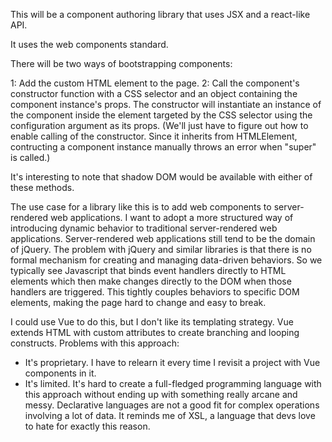 This will be a component authoring library that uses JSX and a react-like API.

It uses the web components standard.

There will be two ways of bootstrapping components:

1: Add the custom HTML element to the page.
2: Call the component's constructor function with a CSS selector and an object containing the component instance's props.
The constructor will instantiate an instance of the component inside the element targeted by the CSS selector using the configuration argument as its props. (We'll just have to figure out how to enable calling of the constructor. Since it inherits from HTMLElement, contructing a component instance manually throws an error when "super" is called.)

It's interesting to note that shadow DOM would be available with either of these methods.

The use case for a library like this is to add web components to server-rendered web applications.
I want to adopt a more structured way of introducing dynamic behavior to traditional server-rendered web applications.
Server-rendered web applications still tend to be the domain of jQuery.
The problem with jQuery and similar libraries is that there is no formal mechanism for creating and managing data-driven behaviors. So we typically see Javascript that binds event handlers directly to HTML elements which then make changes directly to the DOM when those handlers are triggered. This tightly couples behaviors to specific DOM elements, making the page hard to change and easy to break.

I could use Vue to do this, but I don't like its templating strategy.
Vue extends HTML with custom attributes to create branching and looping constructs.
Problems with this approach:

-   It's proprietary. I have to relearn it every time I revisit a project with Vue components in it.
-   It's limited. It's hard to create a full-fledged programming language with this approach without ending up with something really arcane and messy. Declarative languages are not a good fit for complex operations involving a lot of data. It reminds me of XSL, a language that devs love to hate for exactly this reason.
